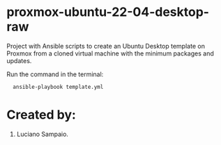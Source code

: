# proxmox-ubuntu-22-04-desktop-raw
Project with Ansible scripts to create an Ubuntu Desktop template on Proxmox from a cloned virtual machine with the minimum packages and updates.

Run the command in the terminal:
```bash
  ansible-playbook template.yml  
```

# Created by: 

1. Luciano Sampaio.
